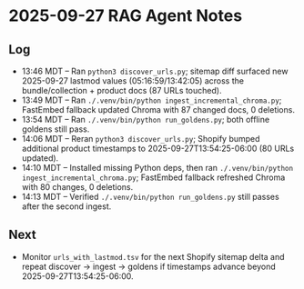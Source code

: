 # 2025-09-27 RAG Agent Notes

## Log
- 13:46 MDT – Ran `python3 discover_urls.py`; sitemap diff surfaced new 2025-09-27 lastmod values (05:16:59/13:42:05) across the bundle/collection + product docs (87 URLs touched).
- 13:49 MDT – Ran `./.venv/bin/python ingest_incremental_chroma.py`; FastEmbed fallback updated Chroma with 87 changed docs, 0 deletions.
- 13:54 MDT – Ran `./.venv/bin/python run_goldens.py`; both offline goldens still pass.
- 14:06 MDT – Reran `python3 discover_urls.py`; Shopify bumped additional product timestamps to 2025-09-27T13:54:25-06:00 (80 URLs updated).
- 14:10 MDT – Installed missing Python deps, then ran `./.venv/bin/python ingest_incremental_chroma.py`; FastEmbed fallback refreshed Chroma with 80 changes, 0 deletions.
- 14:13 MDT – Verified `./.venv/bin/python run_goldens.py` still passes after the second ingest.

## Next
- Monitor `urls_with_lastmod.tsv` for the next Shopify sitemap delta and repeat discover → ingest → goldens if timestamps advance beyond 2025-09-27T13:54:25-06:00.
